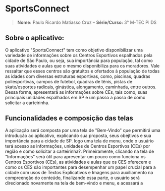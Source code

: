 # SportsConnect

> **Nome:** Paulo Ricardo Matiasso Cruz
> – **Série/Curso:** 3° M-TEC PI DS

## Sobre o aplicativo:
O aplicativo "SportsConnect" tem como objetivo disponibilizar uma variedade de informações sobre os Centros Esportivos espalhados pela cidade de São Paulo, ou seja, sua importância para população, tal como suas atividades e aulas que o mesmo disponibiliza para os moradores. Vale ressaltar que esses centros são gratuitos e ofertados à população de todas as idades com diversas estruturas esportivas, como, piscinas, quadras poliesportivas, campos de futebol, quadras de tênis, pistas de skate/esportes radicais, ginástica, alongamento, caminhada, entre outros. Dessa forma, apresentará as informações sobre CEs, tais como, suas principais unidades espalhados em SP e um passo a passo de como solicitar a carteirinha. 

## Funcionalidades e composição das telas

A aplicação será composta por uma tela de "Bem-Vindo" que permitirá uma introdução ao aplicativo, explicando sua proposta, seus obejtivos e sua importância para a cidade de SP. logo uma tela de menu, onde o usuário terá acesso as informações, unidades de Centros Esportivos (CEs) por região e como solicitar a carteirinha?. Primeiramente, clicando na tela de "Informações" será útil para apresentar um pouco como funciona os Centros Esportivos (CEs), as atividades e aulas que os CES oferecem e como os CES são importantes para desempenhar um papel crucial para a cidade com usos de Textos Explicativos e Imagens para auxiliamento na compreenção do conteúdo, finalizando essa parte, o usuário será direcionado novamente na tela de bem-vindo e menu, e acessará a
